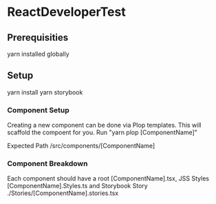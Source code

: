 # ReactDeveloperTest

## Prerequisities
yarn installed globally
## Setup
yarn install
yarn storybook

### Component Setup
Creating a new component can be done via Plop templates. This will scaffold the compoent for you.
Run "yarn plop [ComponentName]"


Expected Path
/src/components/[ComponentName]

### Component Breakdown
Each component should have a root [ComponentName].tsx, JSS Styles [ComponentName].Styles.ts 
and Storybook Story ./Stories/[ComponentName].stories.tsx